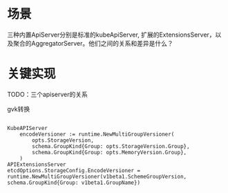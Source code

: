 # 场景
三种内置ApiServer分别是标准的kubeApiServer, 扩展的ExtensionsServer，以及聚合的AggregatorServer。他们之间的关系和差异是什么？

# 关键实现

TODO：三个apiserver的关系

gvk转换
```Golang

KubeAPIServer
	encodeVersioner := runtime.NewMultiGroupVersioner(
		opts.StorageVersion,
		schema.GroupKind{Group: opts.StorageVersion.Group},
		schema.GroupKind{Group: opts.MemoryVersion.Group},
	)
APIExtensionsServer
etcdOptions.StorageConfig.EncodeVersioner = runtime.NewMultiGroupVersioner(v1beta1.SchemeGroupVersion, schema.GroupKind{Group: v1beta1.GroupName})
```
